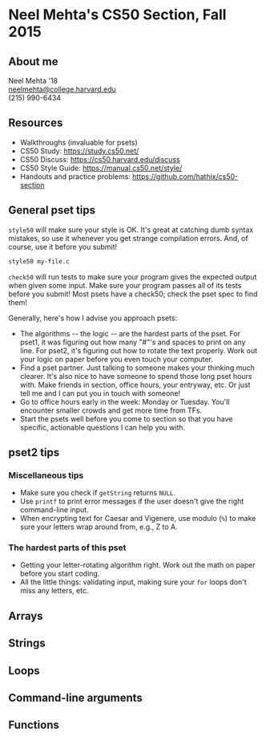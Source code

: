 # Neel Mehta's CS50 Section, Fall 2015

## About me
Neel Mehta '18  
neelmehta@college.harvard.edu  
(215) 990-6434  

## Resources
* Walkthroughs (invaluable for psets)
* CS50 Study: <https://study.cs50.net/>
* CS50 Discuss: <https://cs50.harvard.edu/discuss>
* CS50 Style Guide: <https://manual.cs50.net/style/>
* Handouts and practice problems: <https://github.com/hathix/cs50-section>

## General pset tips
`style50` will make sure your style is OK. It's great at catching dumb syntax mistakes, so use it whenever you get strange compilation errors. And, of course, use it before you submit!

```sh
style50 my-file.c
```

`check50` will run tests to make sure your program gives the expected output when given some input. Make sure your program passes all of its tests before you submit! Most psets have a check50; check the pset spec to find them!

Generally, here's how I advise you approach psets:

* The algorithms -- the logic -- are the hardest parts of the pset. For pset1, it was figuring out how many "#"'s and spaces to print on any line. For pset2, it's figuring out how to rotate the text properly. Work out your logic on paper before you even touch your computer.
* Find a pset partner. Just talking to someone makes your thinking much clearer. It's also nice to have someone to spend those long pset hours with. Make friends in section, office hours, your entryway, etc. Or just tell me and I can put you in touch with someone!
* Go to office hours early in the week: Monday or Tuesday. You'll encounter smaller crowds and get more time from TFs.
* Start the psets well before you come to section so that you have specific, actionable questions I can help you with.

## pset2 tips

### Miscellaneous tips

* Make sure you check if `getString` returns `NULL`.
* Use `printf` to print error messages if the user doesn't give the right command-line input.
* When encrypting text for Caesar and Vigenere, use modulo (`%`) to make sure your letters wrap around from, e.g., Z to A.

### The hardest parts of this pset

* Getting your letter-rotating algorithm right. Work out the math on paper before you start coding.
* All the little things: validating input, making sure your `for` loops don't miss any letters, etc.

## Arrays

## Strings

## Loops

## Command-line arguments

## Functions
